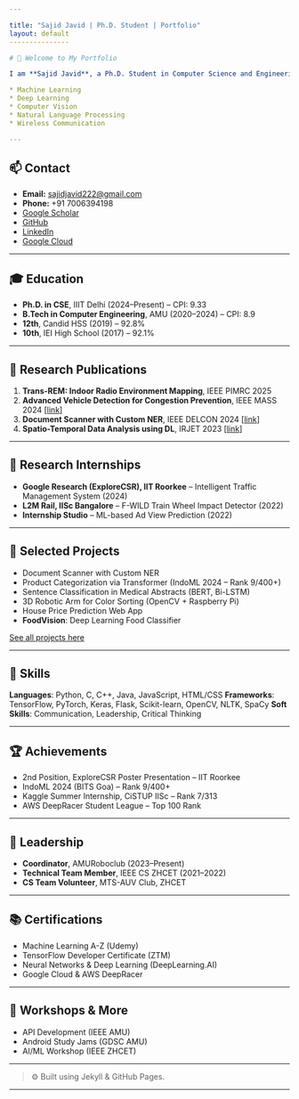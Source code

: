 ```yaml
---

title: "Sajid Javid | Ph.D. Student | Portfolio"
layout: default
---------------

# 👋 Welcome to My Portfolio

I am **Sajid Javid**, a Ph.D. Student in Computer Science and Engineering at **IIIT Delhi**. My research focuses on:

* Machine Learning
* Deep Learning
* Computer Vision
* Natural Language Processing
* Wireless Communication

---
```


## 📫 Contact

* **Email:** [sajidjavid222@gmail.com](mailto:sajidjavid222@gmail.com)
* **Phone:** +91 7006394198
* [Google Scholar](https://scholar.google.com/citations?user=Zf_RRpsAAAAJ&hl=en)
* [GitHub](https://github.com/sajidjavid222)
* [LinkedIn](https://www.linkedin.com/in/sajid-javid-9a3722206)
* [Google Cloud](https://www.cloudskillsboost.google/public_profiles/61c3c560-3f29-4c96-9a29-cb2531fad7df)

---

## 🎓 Education

* **Ph.D. in CSE**, IIIT Delhi (2024–Present) – CPI: 9.33
* **B.Tech in Computer Engineering**, AMU (2020–2024) – CPI: 8.9
* **12th**, Candid HSS (2019) – 92.8%
* **10th**, IEI High School (2017) – 92.1%

---

## 📘 Research Publications

1. **Trans-REM: Indoor Radio Environment Mapping**, IEEE PIMRC 2025
2. **Advanced Vehicle Detection for Congestion Prevention**, IEEE MASS 2024 \[[link](https://doi.org/10.1109/MASS62177.2024.00099)]
3. **Document Scanner with Custom NER**, IEEE DELCON 2024 \[[link](https://ieeexplore.ieee.org/document/10867216)]
4. **Spatio-Temporal Data Analysis using DL**, IRJET 2023 \[[link](https://www.irjet.net/archives/V10/i8/IRJET-V10I837.pdf)]

---

## 🔬 Research Internships

* **Google Research (ExploreCSR), IIT Roorkee** – Intelligent Traffic Management System (2024)
* **L2M Rail, IISc Bangalore** – F-WILD Train Wheel Impact Detector (2022)
* **Internship Studio** – ML-based Ad View Prediction (2022)

---

## 🧪 Selected Projects

* Document Scanner with Custom NER
* Product Categorization via Transformer (IndoML 2024 – Rank 9/400+)
* Sentence Classification in Medical Abstracts (BERT, Bi-LSTM)
* 3D Robotic Arm for Color Sorting (OpenCV + Raspberry Pi)
* House Price Prediction Web App
* **FoodVision**: Deep Learning Food Classifier

[See all projects here](https://github.com/sajidjavid222)

---

## 💼 Skills

**Languages**: Python, C, C++, Java, JavaScript, HTML/CSS
**Frameworks**: TensorFlow, PyTorch, Keras, Flask, Scikit-learn, OpenCV, NLTK, SpaCy
**Soft Skills**: Communication, Leadership, Critical Thinking

---

## 🏆 Achievements

* 2nd Position, ExploreCSR Poster Presentation – IIT Roorkee
* IndoML 2024 (BITS Goa) – Rank 9/400+
* Kaggle Summer Internship, CiSTUP IISc – Rank 7/313
* AWS DeepRacer Student League – Top 100 Rank

---

## 🏢 Leadership

* **Coordinator**, AMURoboclub (2023–Present)
* **Technical Team Member**, IEEE CS ZHCET (2021–2022)
* **CS Team Volunteer**, MTS-AUV Club, ZHCET

---

## 📚 Certifications

* Machine Learning A-Z (Udemy)
* TensorFlow Developer Certificate (ZTM)
* Neural Networks & Deep Learning (DeepLearning.AI)
* Google Cloud & AWS DeepRacer

---

## 🎉 Workshops & More

* API Development (IEEE AMU)
* Android Study Jams (GDSC AMU)
* AI/ML Workshop (IEEE ZHCET)

---

> ⚙️ Built using Jekyll & GitHub Pages.

---
